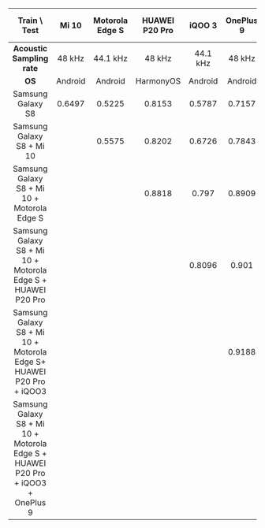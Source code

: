 |                                 **Train \ Test**                                 |  Mi 10  | Motorola Edge S | HUAWEI P20 Pro |  iQOO 3  | OnePlus 9 | VIVO NEX 3 | Honor V30 | Oppo Find X2 | Google Pixel 3 | Redmi K30 Pro | Samsung Galaxy A51 | Samsung Galaxy S21 | VIVO S6 | **MEAN** |
|:--------------------------------------------------------------------------------:|:-------:|:---------------:|:--------------:|:--------:|:---------:|:----------:|:---------:|:------------:|:--------------:|:-------------:|:------------------:|:------------------:|:-------:|:--------:|
|                            **Acoustic Sampling rate**                            |  48 kHz |     44.1 kHz    |     48 kHz     | 44.1 kHz |   48 kHz  |   48 kHz   |  44.1 kHz |   44.1 kHz   |     48 kHz     |    44.1 kHz   |       48 kHz       |       48 kHz       |  48 kHz |     \    |
|                                      **OS**                                      | Android |     Android     |    HarmonyOS   |  Android |  Android  |   Android  |  Android  |    Android   |     Android    |    Android    |       Android      |       Android      | Android |     \    |
|                                 Samsung Galaxy S8                                |  0.6497 |      0.5225     |     0.8153     |  0.5787  |   0.7157  |   0.7057   |   0.851   |    0.6667    |     0.7975     |     0.6382    |       0.9725       |        0.83        |  0.865  |  0.80299 |
|                             Samsung Galaxy S8 + Mi 10   |                                  |      0.5575     |     0.8202     |  0.6726  |   0.7843  |   0.7656   |   0.904   |     0.846    |     0.8675     |     0.7864    |        0.965       |        0.87        |  0.955  |  0.88484 |
|                    Samsung Galaxy S8 + Mi 10 + Motorola Edge S                   |         |                 |     0.8818     |   0.797  |   0.8909  |    0.888   |   0.952   |     0.904    |      0.93      |     0.8593    |       0.9775       |       0.9275       |  0.9775 |  0.93254 |
|           Samsung Galaxy S8 + Mi 10 + Motorola Edge S + HUAWEI P20 Pro           |         |                 |                |  0.8096  |   0.901   |   0.8984   |   0.9773  |    0.9293    |      0.95      |     0.8668    |        0.98        |        0.955       |   0.98  |  0.93834 |
|        Samsung Galaxy S8 + Mi 10 + Motorola Edge S+ HUAWEI P20 Pro + iQOO3       |         |                 |                |          |   0.9188  |   0.9167   |   0.9722  |    0.9268    |      0.945     |     0.8844    |        0.965       |        0.955       |  0.9725 |  0.94584 |
| Samsung Galaxy S8 + Mi 10 + Motorola Edge S + HUAWEI P20 Pro + iQOO3 + OnePlus 9 |         |                 |                |          |           |   0.9375   |   0.9697  |    0.9343    |     0.9625     |     0.8844    |        0.975       |        0.965       |  0.9775 |  0.95263 |
